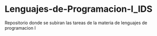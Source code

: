 # Lenguajes-de-Programacion-I_IDS
Repositorio donde se subiran las tareas de la materia de lenguajes de programacion I
